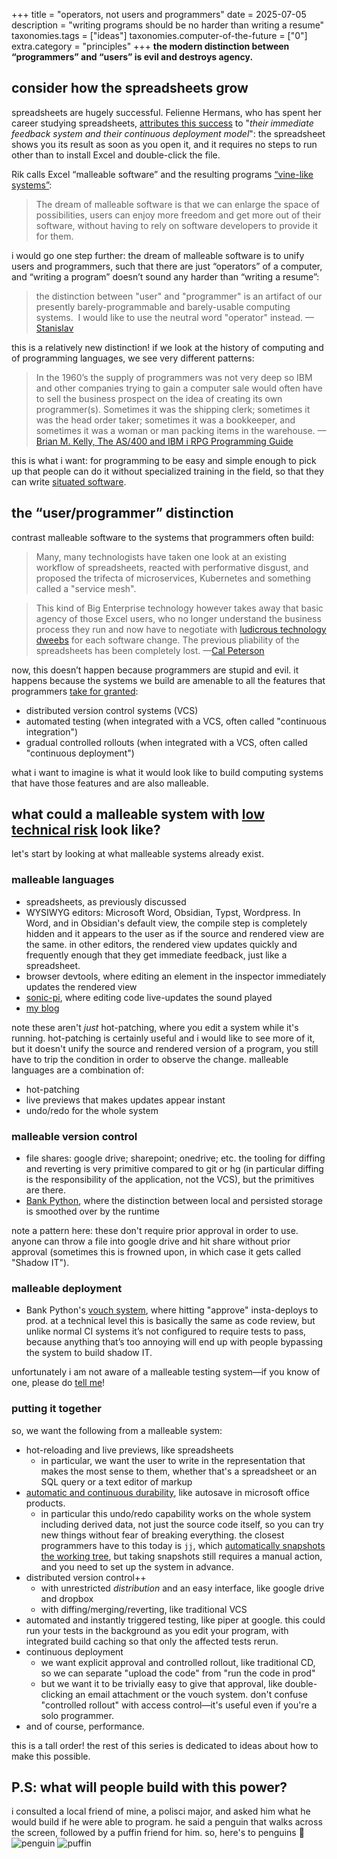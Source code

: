 +++
title = "operators, not users and programmers"
date = 2025-07-05
description = "writing programs should be no harder than writing a resume"
taxonomies.tags = ["ideas"]
taxonomies.computer-of-the-future = ["0"]
extra.category = "principles"
+++
**the modern distinction between “programmers” and “users” is evil and destroys agency.**
## consider how the spreadsheets grow
spreadsheets are hugely successful. Felienne Hermans, who has spent her career studying spreadsheets, [attributes this success](https://www.felienne.com/archives/2453) to "_their immediate feedback system and their continuous deployment model_": the spreadsheet shows you its result as soon as you open it, and it requires no steps to run other than to install Excel and double-click the file.

Rik calls Excel “malleable software” and the resulting programs [“vine-like systems”](https://nothingisnttrivial.com/vines.html):
> The dream of malleable software is that we can enlarge the space of possibilities, users can enjoy more freedom and get more out of their software, without having to rely on software developers to provide it for them.

i would go one step further: the dream of malleable software is to unify users and programmers, such that there are just “operators” of a computer, and “writing a program” doesn’t sound any harder than “writing a resume”:
> the distinction between "user" and "programmer" is an artifact of our presently barely-programmable and barely-usable computing systems.  I would like to use the neutral word "operator" instead.
> —[Stanislav](http://www.loper-os.org/?p=284)

this is a relatively new distinction! if we look at the history of computing and of programming languages, we see very different patterns:
> In the 1960’s the supply of programmers was not very deep so IBM and other companies trying to gain a computer sale would often have to sell the business prospect on the idea of creating its own programmer(s). Sometimes it was the shipping clerk; sometimes it was the head order taker; sometimes it was a bookkeeper, and sometimes it was a woman or man packing items in the warehouse.
> —[Brian M. Kelly, The AS/400 and IBM i RPG Programming Guide](https://www.barnesandnoble.com/w/the-as-400-ibm-i-rpg-rpgiv-programming-guide-brian-w-kelly/1124946681)

this is what i want: for programming to be easy and simple enough to pick up that people can do it without specialized training in the field, so that they can write [situated software](https://gwern.net/doc/technology/2004-03-30-shirky-situatedsoftware.html).
## the “user/programmer” distinction
contrast malleable software to the systems that programmers often build:
> Many, many technologists have taken one look at an existing workflow of spreadsheets, reacted with performative disgust, and proposed the trifecta of microservices, Kubernetes and something called a "service mesh".

> This kind of Big Enterprise technology however takes away that basic agency of those Excel users, who no longer understand the business process they run and now have to negotiate with [ludicrous technology dweebs](https://www.youtube.com/watch?v=y8OnoxKotPQ) for each software change. The previous pliability of the spreadsheets has been completely lost.
> —[Cal Peterson](https://calpaterson.com/bank-python.html)

now, this doesn’t happen because programmers are stupid and evil. it happens because the systems we build are amenable to all the features that programmers [take for granted](https://www.hillelwayne.com/post/what-we-can-learn/#version-control):
- distributed version control systems (VCS)
- automated testing (when integrated with a VCS, often called "continuous integration")
- gradual controlled rollouts (when integrated with a VCS, often called "continuous deployment")

what i want to imagine is what it would look like to build computing systems that have those features and are also malleable.
## what could a malleable system with [low technical risk](https://nothingisnttrivial.com/technical-functional.html) look like?
let's start by looking at what malleable systems already exist.
### malleable languages
- spreadsheets, as previously discussed
- WYSIWYG editors: Microsoft Word, Obsidian, Typst, Wordpress. In Word, and in Obsidian's default view, the compile step is completely hidden and it appears to the user as if the source and rendered view are the same. in other editors, the rendered view updates quickly and frequently enough that they get immediate feedback, just like a spreadsheet.
- browser devtools, where editing an element in the inspector immediately updates the rendered view
- [sonic-pi](https://sonic-pi.net/), where editing code live-updates the sound played
- [my blog](/how-i-write-blog-posts/)

note these aren't *just* hot-patching, where you edit a system while it's running. hot-patching is certainly useful and i would like to see more of it, but it doesn't unify the source and rendered version of a program, you still have to trip the condition in order to observe the change. malleable languages are a combination of:
- hot-patching
- live previews that makes updates appear instant
- undo/redo for the whole system
### malleable version control
- file shares: google drive; sharepoint; onedrive; etc. the tooling for diffing and reverting is very primitive compared to git or hg (in particular diffing is the responsibility of the application, not the VCS), but the primitives are there.
- [Bank Python](https://calpaterson.com/bank-python.html#:~:text=barbara), where the distinction between local and persisted storage is smoothed over by the runtime

note a pattern here: these don't require prior approval in order to use. anyone can throw a file into google drive and hit share without prior approval (sometimes this is frowned upon, in which case it gets called "Shadow IT").
### malleable deployment
- Bank Python's [vouch system](https://calpaterson.com/bank-python.html#:~:text=once%20described), where hitting "approve" insta-deploys to prod. at a technical level this is basically the same as code review, but unlike normal CI systems it’s not configured to require tests to pass, because anything that’s too annoying will end up with people bypassing the system to build shadow IT.

unfortunately i am not aware of a malleable testing system—if you know of one, please do [tell me](mailto:blog@jyn.dev)!
### putting it together

[automatic and continuous durability]: ../complected-and-orthogonal-persistence

so, we want the following from a malleable system:
- hot-reloading and live previews, like spreadsheets
	- in particular, we want the user to write in the representation that makes the most sense to them, whether that's a spreadsheet or an SQL query or a text editor of markup
- [automatic and continuous durability], like autosave in microsoft office products.
	- in particular this undo/redo capability works on the whole system including derived data, not just the source code itself, so you can try new things without fear of breaking everything. the closest programmers have to this today is `jj`, which [automatically snapshots the working tree](https://jj-vcs.github.io/jj/latest/working-copy/), but taking snapshots still requires a manual action, and you need to set up the system in advance.
- distributed version control++
	- with unrestricted *distribution* and an easy interface, like google drive and dropbox
	- with diffing/merging/reverting, like traditional VCS
- automated and instantly triggered testing, like piper at google. this could run your tests in the background as you edit your program, with integrated build caching so that only the affected tests rerun.
- continuous deployment
	- we want explicit approval and controlled rollout, like traditional CD, so we can separate "upload the code" from "run the code in prod"
	- but we want it to be trivially easy to give that approval, like double-clicking an email attachment or the vouch system. don't confuse "controlled rollout" with access control—it's useful even if you're a solo programmer.
- and of course, performance.

this is a tall order! the rest of this series is dedicated to ideas about how to make this possible.
## P.S: what will people build with this power?
i consulted a local friend of mine, a polisci major, and asked him what he would build if he were able to program. he said a penguin that walks across the screen, followed by a puffin friend for him. so, here's to penguins 🐧
![penguin](/900.jpg)
![puffin](/Puffin_(Fratercula_arctica).jpg)
